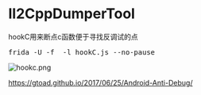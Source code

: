 # Il2CppDumperTool

hookC用来断点c函数便于寻找反调试的点
<pre>
frida -U -f <PackageName> -l hookC.js --no-pause
</pre>

![hookc.png](https://github.com/axhlzy/Il2CppDumperTool/blob/master/imgs/hookc.png)





https://gtoad.github.io/2017/06/25/Android-Anti-Debug/
